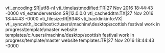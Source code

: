 vti_encoding:SR|utf8-nl
vti_timelastmodified:TR|27 Nov 2016 18:44:43 -0000
vti_extenderversion:SR|12.0.0.0
vti_cacheddtm:TX|27 Nov 2016 18:44:43 -0000
vti_filesize:IR|9348
vti_backlinkinfo:VX|
vti_syncwith_localhost\\c\:\\users\\machine\\desktop\\scottish festival work in progress\\template\\master website templates/c\:/users/machine/desktop/scottish festival work in progress/template/master website templates:TR|27 Nov 2016 18:44:43 -0000
